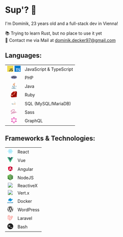 # Sup'? :metal: 

I'm Dominik, 23 years old and a full-stack dev in Vienna!

:books: Trying to learn Rust, but no place to use it yet<br/>
:speech_balloon: Contact me via Mail at dominik.decker97@gmail.com


## Languages:

<table>
  <tr>
    <td align="center"><img height="20" src="https://raw.githubusercontent.com/github/explore/80688e429a7d4ef2fca1e82350fe8e3517d3494d/topics/javascript/javascript.png"> <img height="20" src="https://raw.githubusercontent.com/github/explore/80688e429a7d4ef2fca1e82350fe8e3517d3494d/topics/typescript/typescript.png"></td>
    <td>JavaScript & TypeScript</td>
  </tr>
  <tr>
    <td align="center"><img height="20" src="https://raw.githubusercontent.com/github/explore/80688e429a7d4ef2fca1e82350fe8e3517d3494d/topics/php/php.png"></td>
    <td>PHP</td>
  </tr>
  <tr>
    <td align="center"><img height="20" src="https://raw.githubusercontent.com/github/explore/80688e429a7d4ef2fca1e82350fe8e3517d3494d/topics/java/java.png"></td>
    <td>Java</td>
  </tr>
    <tr>
    <td align="center"><img height="20" src="https://raw.githubusercontent.com/github/explore/80688e429a7d4ef2fca1e82350fe8e3517d3494d/topics/ruby/ruby.png"></td>
    <td>Ruby</td>
  </tr>
  <tr>
    <td align="center"><img height="20" src="https://raw.githubusercontent.com/github/explore/80688e429a7d4ef2fca1e82350fe8e3517d3494d/topics/mysql/mysql.png"></td>
    <td>SQL (MySQL/MariaDB)</td>
  </tr>
  <tr>
    <td align="center"><img height="20" src="https://raw.githubusercontent.com/github/explore/80688e429a7d4ef2fca1e82350fe8e3517d3494d/topics/sass/sass.png"></td>
    <td>Sass</td>
  </tr>
  <tr>
    <td align="center"><img height="20" src="https://raw.githubusercontent.com/github/explore/80688e429a7d4ef2fca1e82350fe8e3517d3494d/topics/graphql/graphql.png"></td>
    <td>GraphQL</td>
  </tr>
 </table>

## Frameworks & Technologies:

<table>
  <tr>
    <td align="center"><img height="20" src="https://raw.githubusercontent.com/github/explore/80688e429a7d4ef2fca1e82350fe8e3517d3494d/topics/react/react.png"></td>
    <td>React</td>
  </tr>
  <tr>
    <td align="center"><img height="20" src="https://raw.githubusercontent.com/github/explore/80688e429a7d4ef2fca1e82350fe8e3517d3494d/topics/vue/vue.png"></td>
    <td>Vue</td>
  </tr>
  <tr>
    <td align="center"><img height="20" src="https://raw.githubusercontent.com/github/explore/80688e429a7d4ef2fca1e82350fe8e3517d3494d/topics/angular/angular.png"></td>
    <td>Angular</td>
  </tr>
  <tr>
    <td align="center"><img height="20" src="https://raw.githubusercontent.com/github/explore/80688e429a7d4ef2fca1e82350fe8e3517d3494d/topics/nodejs/nodejs.png"></td>
    <td>NodeJS</td>
  </tr>
  <tr>
    <td align="center"><img height="20" src="http://reactivex.io/assets/Rx_Icon.png"></td>
    <td>ReactiveX</td>
  </tr>
  <tr>
    <td align="center"><img height="20" src="https://vertx.io/assets/favicons/vertx-favicon-7/favicon-32x32.png"></td>
    <td>Vert.x</td>
  </tr>
  <tr>
    <td align="center"><img height="20" src="https://raw.githubusercontent.com/github/explore/80688e429a7d4ef2fca1e82350fe8e3517d3494d/topics/docker/docker.png"></td>
    <td>Docker</td>
  </tr>
  <tr>
    <td align="center"><img height="20" src="https://raw.githubusercontent.com/github/explore/80688e429a7d4ef2fca1e82350fe8e3517d3494d/topics/wordpress/wordpress.png"></td>
    <td>WordPress</td>
  </tr>
  <tr>
    <td align="center"><img height="20" src="https://raw.githubusercontent.com/github/explore/80688e429a7d4ef2fca1e82350fe8e3517d3494d/topics/laravel/laravel.png"></td>
    <td>Laravel</td>
  </tr>
  <tr>
    <td align="center"><img height="20" src="https://raw.githubusercontent.com/github/explore/80688e429a7d4ef2fca1e82350fe8e3517d3494d/topics/terminal/terminal.png"></td>
    <td>Bash</td>
  </tr>
</table>
